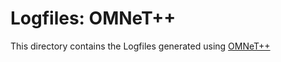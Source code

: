 Logfiles: OMNeT++
=================

This directory contains the Logfiles generated using
[OMNeT++](https://omnetpp.org/)
